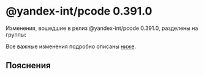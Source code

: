 # @yandex-int/pcode 0.391.0

<!-- ЧЕЛОВЕЧЕСКОЕ ВСТУПЛЕНИЕ -->

Изменения, вошедшие в релиз @yandex-int/pcode 0.391.0, разделены на группы:

Все важные изменения подробно описаны [ниже](#Пояснения).

## Пояснения

